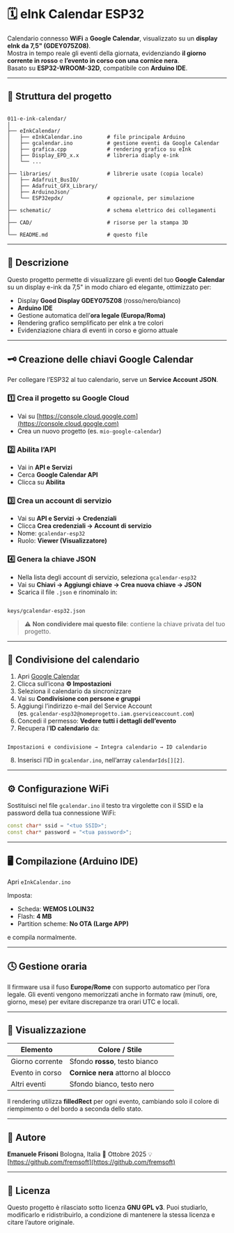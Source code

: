# 🗓️ eInk Calendar ESP32

Calendario connesso **WiFi** a **Google Calendar**, visualizzato su un **display eInk da 7,5" (GDEY075Z08)**.  
Mostra in tempo reale gli eventi della giornata, evidenziando **il giorno corrente in rosso** e **l’evento in corso con una cornice nera**.  
Basato su **ESP32-WROOM-32D**, compatibile con **Arduino IDE**.

---

## 📁 Struttura del progetto

```

011-e-ink-calendar/
│
├── eInkCalendar/
│   ├── eInkCalendar.ino        # file principale Arduino
│   ├── gcalendar.ino           # gestione eventi da Google Calendar
│   ├── grafica.cpp             # rendering grafico su eInk
│   ├── Display_EPD_x.x         # libreria diaply e-ink
│   └── ...
│
├── libraries/                  # librerie usate (copia locale)
│   ├── Adafruit_BusIO/
│   ├── Adafruit_GFX_Library/
│   ├── ArduinoJson/
│   └── ESP32epdx/              # opzionale, per simulazione
│
├── schematic/                  # schema elettrico dei collegamenti
│
├── CAD/                        # risorse per la stampa 3D
│
└── README.md                   # questo file

```

---

## 🧠 Descrizione

Questo progetto permette di visualizzare gli eventi del tuo **Google Calendar** su un display e-ink da 7,5" in modo chiaro ed elegante, ottimizzato per:

* Display **Good Display GDEY075Z08** (rosso/nero/bianco)  
* **Arduino IDE** 
* Gestione automatica dell’**ora legale (Europa/Roma)**  
* Rendering grafico semplificato per eInk a tre colori  
* Evidenziazione chiara di eventi in corso e giorno attuale

---

## 🗝️ Creazione delle chiavi Google Calendar

Per collegare l’ESP32 al tuo calendario, serve un **Service Account JSON**.

### 1️⃣ Crea il progetto su Google Cloud

* Vai su [https://console.cloud.google.com](https://console.cloud.google.com)  
* Crea un nuovo progetto (es. `mio-google-calendar`)

### 2️⃣ Abilita l’API

* Vai in **API e Servizi**  
* Cerca **Google Calendar API**  
* Clicca su **Abilita**

### 3️⃣ Crea un account di servizio

* Vai su **API e Servizi → Credenziali**  
* Clicca **Crea credenziali → Account di servizio**  
* Nome: `gcalendar-esp32`  
* Ruolo: **Viewer (Visualizzatore)**

### 4️⃣ Genera la chiave JSON

* Nella lista degli account di servizio, seleziona `gcalendar-esp32`  
* Vai su **Chiavi → Aggiungi chiave → Crea nuova chiave → JSON**  
* Scarica il file `.json` e rinominalo in:

```

keys/gcalendar-esp32.json

```

> ⚠️ **Non condividere mai questo file**: contiene la chiave privata del tuo progetto.

---

## 📅 Condivisione del calendario

1. Apri [Google Calendar](https://calendar.google.com)  
2. Clicca sull’icona **⚙️ Impostazioni**  
3. Seleziona il calendario da sincronizzare  
4. Vai su **Condivisione con persone e gruppi**  
5. Aggiungi l’indirizzo e-mail del Service Account  
   (es. `gcalendar-esp32@nomeprogetto.iam.gserviceaccount.com`)  
6. Concedi il permesso: **Vedere tutti i dettagli dell’evento**  
7. Recupera l’**ID calendario** da:  

```

Impostazioni e condivisione → Integra calendario → ID calendario

````

8. Inserisci l’ID in `gcalendar.ino`, nell’array `calendarIds[][2]`.

---

## ⚙️ Configurazione WiFi

Sostituisci nel file `gcalendar.ino` il testo tra virgolette con il SSID e la password della tua connessione WiFi:

```cpp
const char* ssid = "<tuo SSID>";
const char* password = "<tua password>";
````

---

## 🖥️ Compilazione (Arduino IDE)

Apri `eInkCalendar.ino`

Imposta:
* Scheda: **WEMOS LOLIN32**
* Flash: **4 MB**
* Partition scheme: **No OTA (Large APP)**

 e compila normalmente.

---

## 🕓 Gestione oraria

Il firmware usa il fuso **Europe/Rome** con supporto automatico per l’ora legale.
Gli eventi vengono memorizzati anche in formato raw (minuti, ore, giorno, mese) per evitare discrepanze tra orari UTC e locali.

---

## 🎨 Visualizzazione

| Elemento        | Colore / Stile                     |
| --------------- | ---------------------------------- |
| Giorno corrente | Sfondo **rosso**, testo bianco     |
| Evento in corso | **Cornice nera** attorno al blocco |
| Altri eventi    | Sfondo bianco, testo nero          |

Il rendering utilizza **filledRect** per ogni evento, cambiando solo il colore di riempimento o del bordo a seconda dello stato.

---

## 🧰 Autore

**Emanuele Frisoni**
Bologna, Italia
📅 Ottobre 2025
💡 [https://github.com/fremsoft](https://github.com/fremsoft)

---

## 🧾 Licenza

Questo progetto è rilasciato sotto licenza **GNU GPL v3**.
Puoi studiarlo, modificarlo e ridistribuirlo, a condizione di mantenere la stessa licenza e citare l’autore originale.
